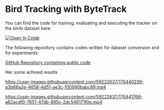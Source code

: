 # Bird Tracking with ByteTrack

You can find the code for training, evaluating and executing the tracker on the birds dataset here:

[![Open In Colab](https://colab.research.google.com/assets/colab-badge.svg)](https://colab.research.google.com/drive/1CVTH-0b_ny6q026IaSnHUzEokDSE3dsG?usp=sharing)

The following repository contains codes written for dataset conversion and for experiments:

[GitHub Repository containing public code](https://github.com/szazo/bird-tracking-bytetrack)

Her some achived results  


https://user-images.githubusercontent.com/59222637/176440236-a3b66a2e-4658-4d51-ae3c-f00990babc89.mp4



https://user-images.githubusercontent.com/59222637/176441766-a82acdf0-7651-47db-895c-2dc546171f0e.mp4

